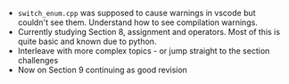 * `switch_enum.cpp` was supposed to cause warnings in vscode but couldn't see them. Understand how to see compilation warnings.
* Currently studying Section 8, assignment and operators. Most of this is quite basic and known due to python. 
* Interleave with more complex topics - or jump straight to the section challenges
* Now on Section 9 continuing as good revision